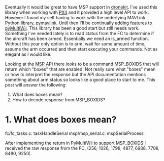 Eventually it would be great to have MSP support in
[dronekit](https://github.com/dronekit/dronekit-python). I've used this library
when working with [PX4](http://px4.io/) and it provided a high level API to
work. However I found my self having to work with the underlying MAVLink Python
library, [pymavlink](https://github.com/ArduPilot/pymavlink).  Until then I'll
be continually adding features to
[pyMultiWii](https://github.com/wil3/pyMultiWii). This library has been a good
start but still needs work. Something I've needed lately is to read status from
the FC to determine if the aircraft has been armed. Essentially we need an
is_armed function. Without this your only option is to arm, wait for some amount
of time, assume the arm occurred and then start executing your commands. Not as
elegant as I would like. 

Looking at the
[MSP](http://www.multiwii.com/wiki/index.php?title=Multiwii_Serial_Protocol) API
there looks to be a command MSP_BOXIDS	 that will return which "boxes" that are
enabled. Not really sure what "boxes" mean or how to interpret the response but
the API documentation mentions something about arm status so looks like a good
place to start to me. This post will answer the following:

1. What does boxes mean?
2. How to decode response from MSP_BOXIDS?



# 1. What does boxes mean?



fc/fc_tasks.c: taskHandleSerial
   msp/msp_serial.c: mspSerialProcess



After implementing the return in PyMultiWii to support MSP_BOXIDS I received the
raw response from the FC, (256, 1026, 1798, 4877, 6938, 7708, 8480, 9250).
